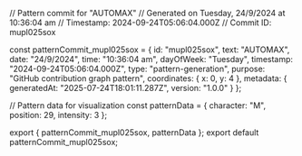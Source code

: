 // Pattern commit for "AUTOMAX"
// Generated on Tuesday, 24/9/2024 at 10:36:04 am
// Timestamp: 2024-09-24T05:06:04.000Z
// Commit ID: mupl025sox

const patternCommit_mupl025sox = {
  id: "mupl025sox",
  text: "AUTOMAX",
  date: "24/9/2024",
  time: "10:36:04 am",
  dayOfWeek: "Tuesday",
  timestamp: "2024-09-24T05:06:04.000Z",
  type: "pattern-generation",
  purpose: "GitHub contribution graph pattern",
  coordinates: {
    x: 0,
    y: 4
  },
  metadata: {
    generatedAt: "2025-07-24T18:01:11.287Z",
    version: "1.0.0"
  }
};

// Pattern data for visualization
const patternData = {
  character: "M",
  position: 29,
  intensity: 3
};

export { patternCommit_mupl025sox, patternData };
export default patternCommit_mupl025sox;

